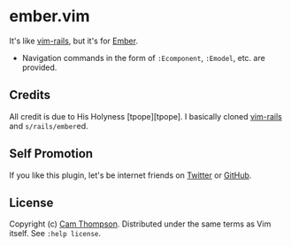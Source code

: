 # ember.vim

It's like [vim-rails][vim-rails], but it's for [Ember][ember].

* Navigation commands in the form of `:Ecomponent`, `:Emodel`, etc. are
  provided.

## Credits

All credit is due to His Holyness [tpope][tpope]. I basically cloned
[vim-rails][vim-rails] and `s/rails/ember`ed.

## Self Promotion

If you like this plugin, let's be internet friends on [Twitter][twitter] or
[GitHub][github].

## License

Copyright (c) [Cam Thompson](http://camthompson.com). Distributed under the
same terms as Vim itself. See `:help license`.

[vim-rails]: https://github.com/tpope/vim-rails
[ember]: http://emberjs.com
[twitter]: https://twitter.com/camthompson
[github]: https://github.com/camthompson
